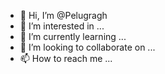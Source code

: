- 👋 Hi, I’m @Pelugragh
- 👀 I’m interested in ...
- 🌱 I’m currently learning ...
- 💞️ I’m looking to collaborate on ...
- 📫 How to reach me ...

<!---
Pelugragh/Pelugragh is a ✨ special ✨ repository because its `README.md` (this file) appears on your GitHub profile.
You can click the Preview link to take a look at your changes.
--->
